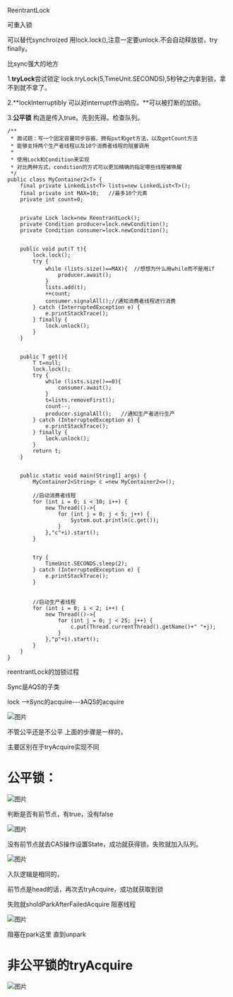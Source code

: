 ReentrantLock

可重入锁

可以替代synchroized  用lock.lock(),注意一定要unlock.不会自动释放锁，try finally。

比sync强大的地方

1.**tryLock**尝试锁定 lock.tryLock(5,TimeUnit.SECONDS),5秒钟之内拿到锁，拿不到就不拿了。

2.**lockInterruptibly 可以对interrupt作出响应。**可以被打断的加锁。

3.**公平锁** 构造是传入true。先到先得。检查队列。

```
/**
 * 面试题：写一个固定容量同步容器，拥有put和get方法，以及getCount方法
 * 能够支持两个生产者线程以及10个消费者线程的阻塞调用
 *
 * 使用Lock和Condition来实现
 * 对比两种方式，condition的方式可以更加精确的指定哪些线程被唤醒
 */
public class MyContainer2<T> {
    final private LinkedList<T> lists=new LinkedList<T>();
    final private int MAX=10;   //最多10个元素
    private int count=0;


    private Lock lock=new ReentrantLock();
    private Condition producer=lock.newCondition();
    private Condition consumer=lock.newCondition();


    public void put(T t){
        lock.lock();
        try {
            while (lists.size()==MAX){  //想想为什么用while而不是用if
                producer.await();
            }
            lists.add(t);
            ++count;
            consumer.signalAll();//通知消费者线程进行消费
        } catch (InterruptedException e) {
            e.printStackTrace();
        } finally {
            lock.unlock();
        }
    }


    public T get(){
        T t=null;
        lock.lock();
        try {
            while (lists.size()==0){
                consumer.await();
            }
            t=lists.removeFirst();
            count--;
            producer.signalAll();   //通知生产者进行生产
        } catch (InterruptedException e) {
            e.printStackTrace();
        } finally {
            lock.unlock();
        }
        return t;
    }


    public static void main(String[] args) {
        MyContainer2<String> c =new MyContainer2<>();

        //启动消费者线程
        for (int i = 0; i < 10; i++) {
            new Thread(()->{
                for (int j = 0; j < 5; j++) {
                    System.out.println(c.get());
                }
            },"c"+i).start();
        }


        try {
            TimeUnit.SECONDS.sleep(2);
        } catch (InterruptedException e) {
            e.printStackTrace();
        }


        //启动生产者线程
        for (int i = 0; i < 2; i++) {
            new Thread(()->{
                for (int j = 0; j < 25; j++) {
                    c.put(Thread.currentThread().getName()+" "+j);
                }
            },"p"+i).start();
        }
    }
}
```


reentrantLock的加锁过程

Sync是AQS的子类

lock -->Sync的acquire---》AQS的acquire

![图片](https://uploader.shimo.im/f/z7IXaFOAS6Y0NisO.png!thumbnail)

不管公平还是不公平 上面的步骤是一样的，

主要区别在于tryAcquire实现不同

# 公平锁：

![图片](https://uploader.shimo.im/f/auXxHzi0wysrsQyj.png!thumbnail)

判断是否有前节点，有true，没有false

![图片](https://uploader.shimo.im/f/bJMSNWsNEOoNDSHJ.png!thumbnail)

没有前节点就去CAS操作设置State，成功就获得锁，失败就加入队列。

![图片](https://uploader.shimo.im/f/CRlIlg4IzJUXvUyR.png!thumbnail)

入队逻辑是相同的，

前节点是head的话，再次去tryAcquire，成功就获取到锁

失败就sholdParkAfterFailedAcquire 阻塞线程

![图片](https://uploader.shimo.im/f/f7j61g3n5QI2FQqV.png!thumbnail)

阻塞在park这里 直到unpark


# 非公平锁的tryAcquire

![图片](https://uploader.shimo.im/f/Zb7UBbHQXdEuMh7t.png!thumbnail)

